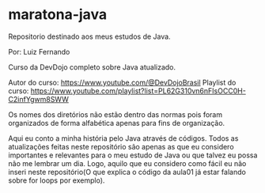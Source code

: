 # maratona-java
 Repositorio destinado aos meus estudos de Java.

Por: Luiz Fernando

Curso da DevDojo completo sobre Java atualizado.

Autor do curso: https://www.youtube.com/@DevDojoBrasil
Playlist do curso: https://www.youtube.com/playlist?list=PL62G310vn6nFIsOCC0H-C2infYgwm8SWW

Os nomes dos diretórios não estão dentro das normas pois foram organizados de forma alfabética apenas para fins de organização.

Aqui eu conto a minha história pelo Java através de códigos.
Todos as atualizações feitas neste repositório são apenas as que eu considero importantes e relevantes
para o meu estudo de Java ou que talvez eu possa não me lembrar um dia. Logo, aquilo que eu considero
como fácil eu não inseri neste repositório(O que explica o código da aula01 já estar falando sobre for loops por exemplo).
